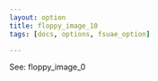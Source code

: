 ```yaml
---
layout: option
title: floppy_image_10
tags: [docs, options, fsuae_option]

---
```


See: floppy_image_0
